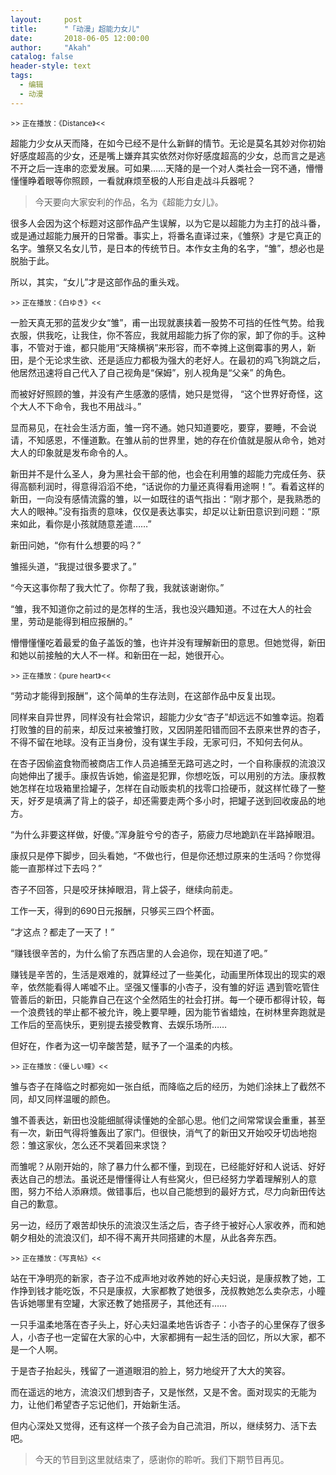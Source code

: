 ```yaml
---
layout:     post
title:      "「动漫」超能力女儿"
date:       2018-06-05 12:00:00
author:     "Akah"
catalog: false
header-style: text
tags:
  - 编辑
  - 动漫
---
```


<small> >> 正在播放：《Distance》<< </small>

超能力少女从天而降，在如今已经不是什么新鲜的情节。无论是莫名其妙对你初始好感度超高的少女，还是嘴上嫌弃其实依然对你好感度超高的少女，总而言之是逃不开之后一连串的恋爱发展。可如果……天降的是一个对人类社会一窍不通，懵懵懂懂睁着眼等你照顾，一看就麻烦至极的人形自走战斗兵器呢？



> 今天要向大家安利的作品，名为《超能力女儿》。



很多人会因为这个标题对这部作品产生误解，以为它是以超能力为主打的战斗番，或是通过超能力展开的日常番。事实上，将番名直译过来，《雏祭》才是它真正的名字。雏祭又名女儿节，是日本的传统节日。本作女主角的名字，“雏”，想必也是脱胎于此。

所以，其实，“女儿”才是这部作品的重头戏。

 

<small> >> 正在播放：《白ゆき》<< </small>

一脸天真无邪的蓝发少女“雏”，甫一出现就裹挟着一股势不可挡的任性气势。给我衣服，供我吃，让我住，你不答应，我就用超能力拆了你的家，卸了你的手。这种事，不管对于谁，都只能用“天降横祸”来形容，而不幸摊上这倒霉事的男人，新田，是个无论求生欲、还是适应力都极为强大的老好人。在最初的鸡飞狗跳之后，他居然迅速将自己代入了自己视角是“保姆”，别人视角是“父亲” 的角色。

而被好好照顾的雏，并没有产生感激的感情，她只是觉得， “这个世界好奇怪，这个大人不下命令，我也不用战斗。”

显而易见，在社会生活方面，雏一窍不通。她只知道要吃，要穿，要睡，不会说请，不知感恩，不懂道歉。在雏从前的世界里，她的存在价值就是服从命令，她对大人的印象就是发布命令的人。

 

新田并不是什么圣人，身为黑社会干部的他，也会在利用雏的超能力完成任务、获得高额利润时，得意得滔滔不绝，“话说你的力量还真得看用途啊！”。看着这样的新田，一向没有感情流露的雏，以一如既往的语气指出：“刚才那个，是我熟悉的大人的眼神。”没有指责的意味，仅仅是表达事实，却足以让新田意识到问题：“原来如此，看你是小孩就随意差遣……”

新田问她，“你有什么想要的吗？” 

雏摇头道，“我提过很多要求了。” 

“今天这事你帮了我大忙了。你帮了我，我就该谢谢你。”

“雏，我不知道你之前过的是怎样的生活，我也没兴趣知道。不过在大人的社会里，劳动是能得到相应报酬的。”

懵懵懂懂吃着最爱的鱼子盖饭的雏，也许并没有理解新田的意思。但她觉得，新田和她以前接触的大人不一样。和新田在一起，她很开心。

 

<small> >> 正在播放：《pure heart》<< </small>

“劳动才能得到报酬”，这个简单的生存法则，在这部作品中反复出现。

同样来自异世界，同样没有社会常识，超能力少女“杏子”却远远不如雏幸运。抱着打败雏的目的前来，却反过来被雏打败，又因阴差阳错而回不去原来世界的杏子，不得不留在地球。没有正当身份，没有谋生手段，无家可归，不知何去何从。

在杏子因偷盗食物而被商店工作人员追捕至无路可逃之时，一个自称康叔的流浪汉向她伸出了援手。康叔告诉她，偷盗是犯罪，你想吃饭，可以用别的方法。康叔教她怎样在垃圾箱里捡罐子，怎样在自动贩卖机的找零口捡硬币，就这样忙碌了一整天，好歹是填满了背上的袋子，却还需要走两个多小时，把罐子送到回收废品的地方。

“为什么非要这样做，好傻。”浑身脏兮兮的杏子，筋疲力尽地跪趴在半路掉眼泪。

康叔只是停下脚步，回头看她，“不做也行，但是你还想过原来的生活吗？你觉得能一直那样过下去吗？”

杏子不回答，只是咬牙抹掉眼泪，背上袋子，继续向前走。

工作一天，得到的690日元报酬，只够买三四个杯面。

“才这点？都走了一天了！”

“赚钱很辛苦的，为什么偷了东西店里的人会追你，现在知道了吧。”

赚钱是辛苦的，生活是艰难的，就算经过了一些美化，动画里所体现出的现实的艰辛，依然能看得人唏嘘不止。坚强又懂事的小杏子，没有雏的好运 遇到管吃管住管善后的新田，只能靠自己在这个全然陌生的社会打拼。每一个硬币都得计较，每一个浪费钱的举止都不被允许，晚上要早睡，因为能节省蜡烛，在树林里奔跑就是工作后的至高快乐，更别提去接受教育、去娱乐场所……

但好在，作者为这一切辛酸苦楚，赋予了一个温柔的内核。

 

<small> >> 正在播放：《優しい瞳》<< </small>

雏与杏子在降临之时都宛如一张白纸，而降临之后的经历，为她们涂抹上了截然不同，却又同样温暖的颜色。

雏不善表达，新田也没能细腻得读懂她的全部心思。他们之间常常误会重重，甚至有一次，新田气得将雏轰出了家门。但很快，消气了的新田又开始咬牙切齿地抱怨：雏这家伙，怎么还不哭着回来求饶？

而雏呢？从刚开始的，除了暴力什么都不懂，到现在，已经能好好和人说话、好好表达自己的想法。虽说还是懵懂得让人有些窝火，但已经努力学着理解别人的意图，努力不给人添麻烦。做错事后，也以自己能想到的最好方式，尽力向新田传达自己的歉意。

另一边，经历了艰苦却快乐的流浪汉生活之后，杏子终于被好心人家收养，而和她朝夕相处的流浪汉们，却不得不离开共同搭建的木屋，从此各奔东西。



<small> >> 正在播放：《写真帖》<< </small>

站在干净明亮的新家，杏子泣不成声地对收养她的好心夫妇说，是康叔教了她，工作挣到钱才能吃饭，不只是康叔，大家都教了她很多，茂叔教她怎么卖杂志，小瞳告诉她哪里有空罐，大家还教了她搭房子，其他还有……

一只手温柔地落在杏子头上，好心夫妇温柔地告诉杏子：小杏子的心里保存了很多人，小杏子也一定留在大家的心中，大家都拥有一起生活的回忆，所以大家，都不是一个人啊。

于是杏子抬起头，残留了一道道眼泪的脸上，努力地绽开了大大的笑容。

而在遥远的地方，流浪汉们想到杏子，又是怅然，又是不舍。面对现实的无能为力，让他们希望杏子忘记他们，开始新生活。

但内心深处又觉得，还有这样一个孩子会为自己流泪，所以，继续努力、活下去吧。




> 今天的节目到这里就结束了，感谢你的聆听。我们下期节目再见。



